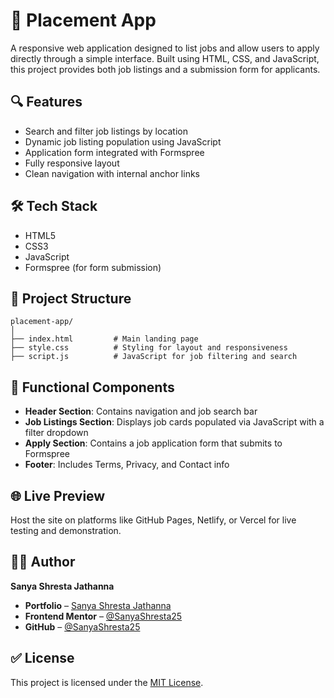 # 📄 Placement App

A responsive web application designed to list jobs and allow users to apply directly through a simple interface. Built using HTML, CSS, and JavaScript, this project provides both job listings and a submission form for applicants.

## 🔍 Features

* Search and filter job listings by location
* Dynamic job listing population using JavaScript
* Application form integrated with Formspree
* Fully responsive layout
* Clean navigation with internal anchor links

## 🛠️ Tech Stack

* HTML5
* CSS3
* JavaScript
* Formspree (for form submission)

## 📁 Project Structure

```
placement-app/
│
├── index.html         # Main landing page
├── style.css          # Styling for layout and responsiveness
├── script.js          # JavaScript for job filtering and search
```

## 🧪 Functional Components

* **Header Section**: Contains navigation and job search bar
* **Job Listings Section**: Displays job cards populated via JavaScript with a filter dropdown
* **Apply Section**: Contains a job application form that submits to Formspree
* **Footer**: Includes Terms, Privacy, and Contact info

## 🌐 Live Preview

Host the site on platforms like GitHub Pages, Netlify, or Vercel for live testing and demonstration.

## 🧑‍💻 Author

**Sanya Shresta Jathanna**

* **Portfolio** – [Sanya Shresta Jathanna](https://sanyashresta.netlify.app/)
* **Frontend Mentor** – [@SanyaShresta25](https://www.frontendmentor.io/profile/SanyaShresta25)
* **GitHub** – [@SanyaShresta25](https://github.com/SanyaShresta25)

## ✅ License

This project is licensed under the [MIT License](LICENSE).
